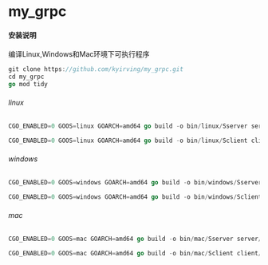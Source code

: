 # my_grpc

#### 安装说明
编译Linux,Windows和Mac环境下可执行程序

```go
git clone https://github.com/kyirving/my_grpc.git
cd my_grpc
go mod tidy 
```

###### linux
```go
CGO_ENABLED=0 GOOS=linux GOARCH=amd64 go build -o bin/linux/Sserver server/main.go

CGO_ENABLED=0 GOOS=linux GOARCH=amd64 go build -o bin/linux/Sclient client/main.go
```
###### windows
```go
CGO_ENABLED=0 GOOS=windows GOARCH=amd64 go build -o bin/windows/Sserver server/main.go

CGO_ENABLED=0 GOOS=windows GOARCH=amd64 go build -o bin/windows/Sclient client/main.go
```
###### mac
```go
CGO_ENABLED=0 GOOS=mac GOARCH=amd64 go build -o bin/mac/Sserver server/main.go

CGO_ENABLED=0 GOOS=mac GOARCH=amd64 go build -o bin/mac/Sclient client/main.go